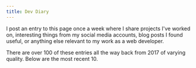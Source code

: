 ```yaml
---
title: Dev Diary
---
```


I post an entry to this page once a week where I share projects I've worked on, interesting things from my social media accounts, blog posts I found useful, or anything else relevant to my work as a web developer.

There are over 100 of these entries all the way back from 2017 of varying quality. Below are the most recent 10.